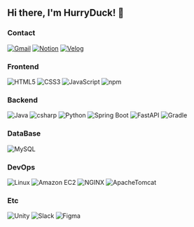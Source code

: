 ## Hi there, I'm HurryDuck! 🐥

### Contact
[![Gmail](https://img.shields.io/badge/tigeryck0812@gmail.com-EA4335?style=flat-square&logo=Gmail&logoColor=white)](mailto:tigeryck0812@gmail.com)
[![Notion](https://img.shields.io/badge/Notion-000?style=flat-square&logo=Notion)](https://www.notion.so/e449b843a0df4f79b263105e17a53872)
[![Velog](https://img.shields.io/badge/Velog-000?style=flat-square&logo=velog)](https://velog.io/@hurryduck/posts)

### Frontend
![HTML5](https://img.shields.io/badge/HTML5-E34F26?style=flat-square&logo=html5&logoColor=white)
![CSS3](https://img.shields.io/badge/CSS3-1572B6?style=flat-square&logo=CSS3)
![JavaScript](https://img.shields.io/badge/-JavaScript-black?style=flat-square&logo=javascript)
![npm](https://img.shields.io/badge/npm-CB3837?style=flat-square&logo=npm)

### Backend
![Java](https://img.shields.io/badge/Java-634533?style=flat-square&logo=Java)
![csharp](https://img.shields.io/badge/csharp-512BD4?style=flat-square&logo=csharp)
![Python](https://img.shields.io/badge/Python-000?style=flat-square&logo=Python)
![Spring Boot](https://img.shields.io/badge/SpringBoot-000?style=flat-square&logo=springboot)
![FastAPI](https://img.shields.io/badge/FastAPI-000?style=flat-square&logo=FastAPI)
![Gradle](https://img.shields.io/badge/Gradle-02303A?style=flat-square&logo=Gradle)

### DataBase
![MySQL](https://img.shields.io/badge/MySQL-000?style=flat-square&logo=MySQL)

### DevOps
![Linux](https://img.shields.io/badge/Linux-000?style=flat-square&logo=Linux)
![Amazon EC2](https://img.shields.io/badge/AmazonEC2-000?style=flat-square&logo=AmazonEC2)
![NGINX](https://img.shields.io/badge/NGINX-009639?style=flat-square&logo=NGINX)
![ApacheTomcat](https://img.shields.io/badge/ApacheTomcat-000?style=flat-square&logo=ApacheTomcat)

### Etc
![Unity](https://img.shields.io/badge/Unity-000?style=flat-square&logo=Unity)
![Slack](https://img.shields.io/badge/Slack-4A154B?style=flat-square&logo=Slack)
![Figma](https://img.shields.io/badge/Figma-000?style=flat-square&logo=figma)
